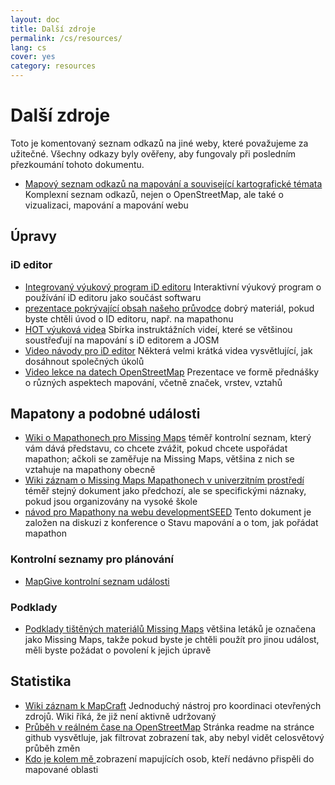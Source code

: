 ```yaml
---
layout: doc
title: Další zdroje
permalink: /cs/resources/
lang: cs
cover: yes
category: resources
---
```


# Další zdroje


Toto je komentovaný seznam odkazů na jiné weby, které považujeme za užitečné. Všechny odkazy byly ověřeny, aby fungovaly při posledním přezkoumání tohoto dokumentu.

  * [Mapový seznam odkazů na mapování a související kartografické témata](http://maptime.io/lessons-resources/) Komplexní seznam odkazů, nejen o OpenStreetMap, ale také o vizualizaci, mapování a mapování webu


## Úpravy

### iD editor

  * [Integrovaný výukový program iD editoru](http://www.openstreetmap.org/edit?editor=id#walkthrough=true) Interaktivní výukový program o používání iD editoru jako součást softwaru
  * [prezentace pokrývající obsah našeho průvodce](/files/iD-editor-training.pptx) dobrý materiál, pokud byste chtěli úvod o ID editoru, např. na mapathonu
  * [HOT výuková videa](https://www.youtube.com/playlist?list=PLb9506_-6FMHULD9iDUAh-4qpxKdVspnD) Sbírka instruktážních videí, které se většinou soustřeďují na mapování s iD editorem a JOSM
  * [Video návody pro iD editor](https://www.sjtdelfs.de/wordpress/?page_id=84) Některá velmi krátká videa vysvětlující, jak dosáhnout společných úkolů
  * [Video lekce na datech OpenStreetMap](https://www.youtube.com/playlist?list=PLqC3rFN6pDezPK0NifkGCSMop3vcXQEEU) Prezentace ve formě přednášky o různých aspektech mapování, včetně značek, vrstev, vztahů

## Mapatony a podobné události

  * [Wiki o Mapathonech pro Missing Maps](http://wiki.openstreetmap.org/wiki/Missing_Maps_mapathons) téměř kontrolní seznam, který vám dává představu, co chcete zvážit, pokud chcete uspořádat mapathon; ačkoli se zaměřuje na Missing Maps, většina z nich se vztahuje na mapathony obecně
  * [Wiki záznam o Missing Maps Mapathonech v univerzitním prostředí](http://wiki.openstreetmap.org/wiki/Missing_Maps_mapathons:_for_students_and_universities) téměř stejný dokument jako předchozí, ale se specifickými náznaky, pokud jsou organizovány na vysoké škole
  * [návod pro Mapathony na webu developmentSEED](https://developmentseed.org/blog/2015/06/07/organizing-mapathons/) Tento dokument je založen na diskuzi z konference o Stavu mapování  a o tom, jak pořádat mapathon

### Kontrolní seznamy pro plánování

  * [MapGive kontrolní seznam události](https://mapgive.state.gov/box/#resources&event-checklist)

### Podklady 

  * [Podklady tištěných materiálů Missing Maps](https://drive.google.com/drive/folders/0BwOZ7Miy-DQdZFBGYXJ2QWljLWM) většina letáků je označena jako Missing Maps, takže pokud byste je chtěli použít pro jinou událost, měli byste požádat o povolení k jejich úpravě

## Statistika

  * [Wiki záznam k MapCraft](https://wiki.openstreetmap.org/wiki/MapCraft) Jednoduchý nástroj pro koordinaci otevřených zdrojů. Wiki říká, že již není aktivně udržovaný
  * [Průběh v reálném čase na OpenStreetMap](https://github.com/osmlab/show-me-the-way) Stránka readme na stránce github vysvětluje, jak filtrovat zobrazení tak, aby nebyl vidět celosvětový průběh změn
  * [Kdo je kolem mě ](http://resultmaps.neis-one.org/oooc) zobrazení mapujících osob, kteří nedávno přispěli do mapované oblasti

